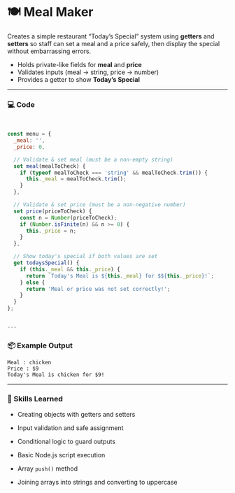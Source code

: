 # 🍽️ Meal Maker
Creates a simple restaurant “Today’s Special” system using **getters** and **setters** so staff can set a meal and a price safely, then display the special without embarrassing errors.

- Holds private-like fields for **meal** and **price**
- Validates inputs (meal → string, price → number)
- Provides a getter to show **Today’s Special**

---

### 💻 Code
```javascript


const menu = {
  _meal: '',
  _price: 0,

  // Validate & set meal (must be a non-empty string)
  set meal(mealToCheck) {
    if (typeof mealToCheck === 'string' && mealToCheck.trim()) {
      this._meal = mealToCheck.trim();
    }
  },

  // Validate & set price (must be a non-negative number)
  set price(priceToCheck) {
    const n = Number(priceToCheck);
    if (Number.isFinite(n) && n >= 0) {
      this._price = n;
    }
  },

  // Show today's special if both values are set
  get todaysSpecial() {
    if (this._meal && this._price) {
      return `Today's Meal is ${this._meal} for $${this._price}!`;
    } else {
      return 'Meal or price was not set correctly!';
    }
  }
};


---
```

### 📦 Example Output
```
Meal : chicken
Price : $9
Today's Meal is chicken for $9!
```

---

### 🎯 Skills Learned
- Creating objects with getters and setters
- Input validation and safe assignment
- Conditional logic to guard outputs
- Basic Node.js script execution


- Array `push()` method
- Joining arrays into strings and converting to uppercase

